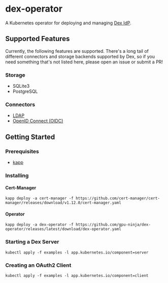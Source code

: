 # dex-operator

A Kubernetes operator for deploying and managing [Dex IdP](https://dexidp.io/).

## Supported Features

Currently, the following features are supported. There's a long tail of different
connectors and storage backends supported by Dex, so if you need something that's
not listed here, please open an issue or submit a PR!

### Storage

* SQLite3
* PostgreSQL

### Connectors

* [LDAP](https://dexidp.io/docs/connectors/ldap/)
* [OpenID Connect (OIDC)](https://dexidp.io/docs/connectors/oidc/)

## Getting Started

### Prerequisites

* [kapp](https://carvel.dev/kapp/)

### Installing

#### Cert-Manager

```shell
kapp deploy -a cert-manager -f https://github.com/cert-manager/cert-manager/releases/download/v1.12.0/cert-manager.yaml
```

#### Operator

```shell
kapp deploy -a dex-operator -f https://github.com/gpu-ninja/dex-operator/releases/latest/download/dex-operator.yaml
```

### Starting a Dex Server

```shell
kubectl apply -f examples -l app.kubernetes.io/component=server
```

### Creating an OAuth2 Client

```shell
kubectl apply -f examples -l app.kubernetes.io/component=client
```